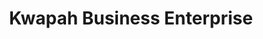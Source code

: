 ---
title: "Kwapah Business Enterprise"
url: /gbarnga/kwapah-business-enterprise/
shop: greengrocer
---
